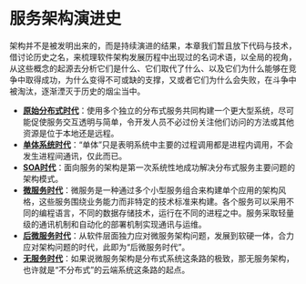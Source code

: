 # 服务架构演进史

架构并不是被发明出来的，而是持续演进的结果，本章我们暂且放下代码与技术，借讨论历史之名，来梳理软件架构发展历程中出现过的名词术语，以全局的视角，从这些概念的起源去分析它们是什么、它们取代了什么、以及它们为什么能够在竞争中取得成功，为什么变得不可或缺的支撑，又或者它们为什么会失败，在斗争中被淘汰，逐渐湮灭于历史的烟尘当中。

- [**原始分布式时代**](primitive-distribution)：使用多个独立的分布式服务共同构建一个更大型系统，尽可能促使服务交互透明与简单，令开发人员不必过份关注他们访问的方法或其他资源是位于本地还是远程。
- [**单体系统时代**](monolithic)：“单体”只是表明系统中主要的过程调用都是进程内调用，不会发生进程间通讯，仅此而已。
- [**SOA时代**](soa)：面向服务的架构是第一次系统性地成功解决分布式服务主要问题的架构模式。
- [**微服务时代**](microservices)：微服务是一种通过多个小型服务组合来构建单个应用的架构风格，这些服务围绕业务能力而非特定的技术标准来构建。各个服务可以采用不同的编程语言，不同的数据存储技术，运行在不同的进程之中。服务采取轻量级的通讯机制和自动化的部署机制实现通讯与运维。
- [**后微服务时代**](post-microservices)：从软件层面独力应对微服务架构问题，发展到软硬一体，合力应对架构问题的时代，此即为“后微服务时代”。
- [**无服务时代**](serverless)：如果说微服务架构是分布式系统这条路的极致，那无服务架构，也许就是“不分布式”的云端系统这条路的起点。